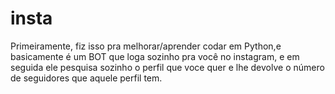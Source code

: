 # insta

Primeiramente, fiz isso pra melhorar/aprender codar em Python,e basicamente é um BOT que loga sozinho pra você no instagram,
  e em seguida ele pesquisa sozinho o perfil que voce quer e lhe devolve o número de seguidores que aquele perfil tem.
